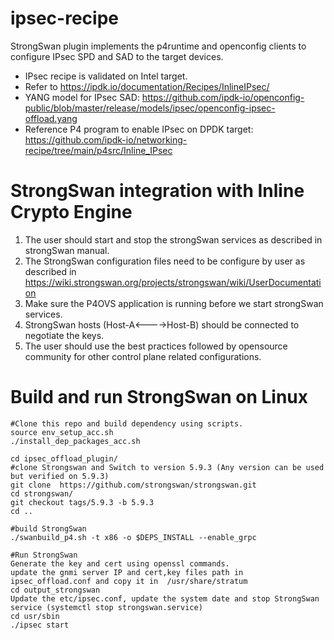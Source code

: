 # ipsec-recipe
StrongSwan plugin implements the p4runtime and openconfig clients to configure IPsec SPD and SAD
to the target devices.
- IPsec recipe is validated on Intel target.
- Refer to https://ipdk.io/documentation/Recipes/InlineIPsec/
- YANG model for IPsec SAD: https://github.com/ipdk-io/openconfig-public/blob/master/release/models/ipsec/openconfig-ipsec-offload.yang
- Reference P4 program to enable IPsec on DPDK target: https://github.com/ipdk-io/networking-recipe/tree/main/p4src/Inline_IPsec

StrongSwan integration with Inline Crypto Engine
========================================================
1. The user should start and stop the strongSwan services as described in strongSwan manual.
2. The StrongSwan configuration files need to be configure by user as described in 
			https://wiki.strongswan.org/projects/strongswan/wiki/UserDocumentation
3. Make sure the P4OVS application is running before we start strongSwan services.
4. StrongSwan hosts (Host-A<---->Host-B) should be connected to negotiate the keys.
5. The user should use the best practices followed by opensource community for other control plane related configurations.
 
Build and run StrongSwan on Linux
=====================================================================================================================
	#Clone this repo and build dependency using scripts.
	source env_setup_acc.sh
	./install_dep_packages_acc.sh

	cd ipsec_offload_plugin/
	#clone Strongswan and Switch to version 5.9.3 (Any version can be used but verified on 5.9.3)
	git clone  https://github.com/strongswan/strongswan.git
	cd strongswan/
	git checkout tags/5.9.3 -b 5.9.3
	cd ..

	#build StrongSwan
	./swanbuild_p4.sh -t x86 -o $DEPS_INSTALL --enable_grpc

	#Run StrongSwan
	Generate the key and cert using openssl commands.
	update the gnmi server IP and cert,key files path in ipsec_offload.conf and copy it in  /usr/share/stratum
	cd output_strongswan
	Update the etc/ipsec.conf, update the system date and stop StrongSwan service (systemctl stop strongswan.service)
	cd usr/sbin
	./ipsec start



